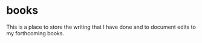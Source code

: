 # books
This is a place to store the writing that I have done and to document edits to my forthcoming books.
